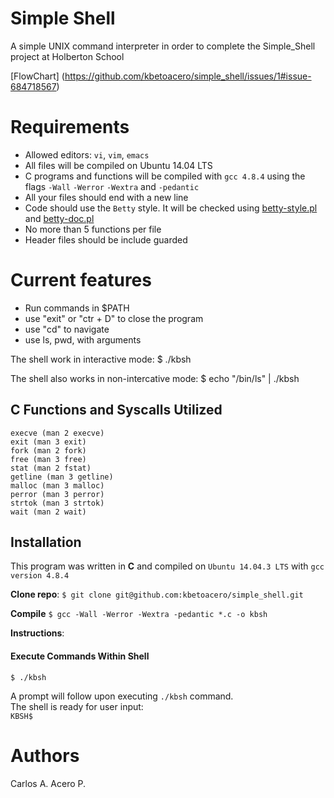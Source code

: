 # Simple Shell

A simple UNIX command interpreter in order to complete the Simple_Shell project at Holberton School

[FlowChart] (https://github.com/kbetoacero/simple_shell/issues/1#issue-684718567)

# Requirements

* Allowed editors: ```vi```, ```vim```, ```emacs```
* All files will be compiled on Ubuntu 14.04 LTS
* C programs and functions will be compiled with ```gcc 4.8.4``` using the flags ```-Wall``` ```-Werror``` ```-Wextra``` and ```-pedantic```
* All your files should end with a new line
* Code should use the ```Betty``` style. It will be checked using [betty-style.pl](https://github.com/holbertonschool/Betty/blob/master/betty-style.pl) and [betty-doc.pl](https://github.com/holbertonschool/Betty/blob/master/betty-doc.pl)
* No more than 5 functions per file
* Header files should be include guarded

# Current features
+ Run commands in $PATH
+ use "exit" or "ctr + D" to close the program
+ use "cd" to navigate
+ use ls, pwd, with arguments

The shell work in interactive mode:
$ ./kbsh

The shell also works in non-intercative mode:
$ echo "/bin/ls" | ./kbsh


## C Functions and Syscalls Utilized
```
execve (man 2 execve)
exit (man 3 exit)
fork (man 2 fork)
free (man 3 free)
stat (man 2 fstat)
getline (man 3 getline)
malloc (man 3 malloc)
perror (man 3 perror)
strtok (man 3 strtok)
wait (man 2 wait)
```
## Installation
This program was written in **C** and compiled on `Ubuntu 14.04.3 LTS` with `gcc version 4.8.4`

**Clone repo**:
`$ git clone git@github.com:kbetoacero/simple_shell.git`

**Compile**
`$ gcc -Wall -Werror -Wextra -pedantic *.c -o kbsh`

**Instructions**:
#### Execute Commands Within Shell
`$ ./kbsh`

A prompt will follow upon executing `./kbsh` command. <br />
The shell is ready for user input: <br />
`KBSH$ `

# Authors

Carlos A. Acero P.
